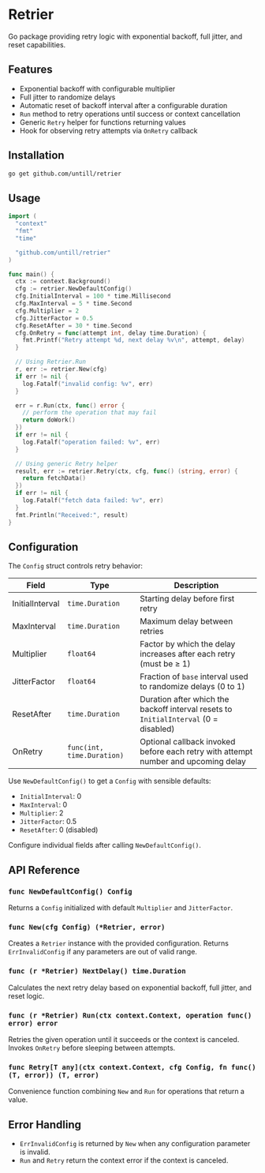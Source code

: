 # Retrier

Go package providing retry logic with exponential backoff, full jitter, and reset capabilities.

## Features

* Exponential backoff with configurable multiplier
* Full jitter to randomize delays
* Automatic reset of backoff interval after a configurable duration
* `Run` method to retry operations until success or context cancellation
* Generic `Retry` helper for functions returning values
* Hook for observing retry attempts via `OnRetry` callback

## Installation

```bash
go get github.com/untill/retrier
```

## Usage

```go
import (
  "context"
  "fmt"
  "time"

  "github.com/untill/retrier"
)

func main() {
  ctx := context.Background()
  cfg := retrier.NewDefaultConfig()
  cfg.InitialInterval = 100 * time.Millisecond
  cfg.MaxInterval = 5 * time.Second
  cfg.Multiplier = 2
  cfg.JitterFactor = 0.5
  cfg.ResetAfter = 30 * time.Second
  cfg.OnRetry = func(attempt int, delay time.Duration) {
    fmt.Printf("Retry attempt %d, next delay %v\n", attempt, delay)
  }

  // Using Retrier.Run
  r, err := retrier.New(cfg)
  if err != nil {
    log.Fatalf("invalid config: %v", err)
  }

  err = r.Run(ctx, func() error {
    // perform the operation that may fail
    return doWork()
  })
  if err != nil {
    log.Fatalf("operation failed: %v", err)
  }

  // Using generic Retry helper
  result, err := retrier.Retry(ctx, cfg, func() (string, error) {
    return fetchData()
  })
  if err != nil {
    log.Fatalf("fetch data failed: %v", err)
  }
  fmt.Println("Received:", result)
}
```

## Configuration

The `Config` struct controls retry behavior:

| Field           | Type                       | Description                                                                          |
| --------------- | -------------------------- | ------------------------------------------------------------------------------------ |
| InitialInterval | `time.Duration`            | Starting delay before first retry                                                    |
| MaxInterval     | `time.Duration`            | Maximum delay between retries                                                        |
| Multiplier      | `float64`                  | Factor by which the delay increases after each retry (must be ≥ 1)                   |
| JitterFactor    | `float64`                  | Fraction of `base` interval used to randomize delays (0 to 1)                        |
| ResetAfter      | `time.Duration`            | Duration after which the backoff interval resets to `InitialInterval` (0 = disabled) |
| OnRetry         | `func(int, time.Duration)` | Optional callback invoked before each retry with attempt number and upcoming delay   |

Use `NewDefaultConfig()` to get a `Config` with sensible defaults:

* `InitialInterval`: 0
* `MaxInterval`: 0
* `Multiplier`: 2
* `JitterFactor`: 0.5
* `ResetAfter`: 0 (disabled)

Configure individual fields after calling `NewDefaultConfig()`.

## API Reference

### `func NewDefaultConfig() Config`

Returns a `Config` initialized with default `Multiplier` and `JitterFactor`.

### `func New(cfg Config) (*Retrier, error)`

Creates a `Retrier` instance with the provided configuration. Returns `ErrInvalidConfig` if any parameters are out of valid range.

### `func (r *Retrier) NextDelay() time.Duration`

Calculates the next retry delay based on exponential backoff, full jitter, and reset logic.

### `func (r *Retrier) Run(ctx context.Context, operation func() error) error`

Retries the given operation until it succeeds or the context is canceled. Invokes `OnRetry` before sleeping between attempts.

### `func Retry[T any](ctx context.Context, cfg Config, fn func() (T, error)) (T, error)`

Convenience function combining `New` and `Run` for operations that return a value.

## Error Handling

* `ErrInvalidConfig` is returned by `New` when any configuration parameter is invalid.
* `Run` and `Retry` return the context error if the context is canceled.

